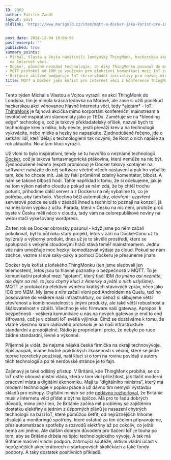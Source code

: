 ```yaml
---
ID: 2962
author: Patrick Zandl
layout: post
oldlink: 'https://www.marigold.cz/item/mqtt-a-docker-jako-korist-pro-internet-veci-z-konference-thingmonk

  '
post_date: 2014-12-04 16:04:56
post_excerpt: ''
published: true
summary_points:
- Michal, Vlasta a Vojta navštívili londýnský ThingMonk, hackerskou akci zaměřenou
  na Internet věcí.
- Docker, původně neznámá technologie, se díky ThingMonku posunul do mainstreamu.
- MQTT protokol od IBM je využíván pro efektivní komunikaci mezi IoT zařízeními.
- Británie aktivně podporuje IoT skrze vládní iniciativy pro rozvoj digitální ekonomiky.
title: MQTT a Docker jako kořist pro Internet věcí z konference ThingMonk
---
```


<p>Tento týden Michal s Vlastou a Vojtou vyrazili na akci ThingMonk do Londýna, tím je minula krásná ledovka na Moravě, ale zase si užili poněkud hackerskou akci věnovanou hlavně Internetu věcí, tedy *ajotám* - IoT. <a href="http://thingmonk.com">ThingMonk</a> je fajnová akcička mimo korportání konferenční mainstream a levotočivé inspirativní slámomlaty jako je TEDx. Zaměřuje se na *bleeding edge* technologie, což je takový překladatelský oříšek, nazval bych to technologie krev a mlíko, kdy nevíte, jestli převáží krev a na technologii vykrvácíte, nebo mléko a hezky se napapkáte. Zjednodušeně řečeno, jde o setkání lidí, kteří dělají s technologiemi tak novými, že Root o nich napíše za rok aktualitu. No a tam kluci vyrazili.</p>


<!--more-->

<p>Už vloni to bylo inspirativní, tehdy se tu hovořilo o neznámé technologii <a href="http://www.docker.com">Docker</a>, což je taková fantasmagorická ptákovina, která nemůže na nic být. Zjednodušeně řečeno (exprti prominou) je Docker takový kontajner na software: naházíte do něj software včetně všech nastavení a pak ho vybalíte tam, kde ho chcete mít. Jak by řekl průměrně zdatný komentátor, blbost. A nám se takové blbosti hodí. Tahle například k tomu, že si očekujeme, jak je na tom výkon našeho cloudu a pokud se nám zdá, že by chtěl trochu potunit, přihodíme další server a z Dockeru na něj vybalíme to, co je potřeba, aby tam bylo. Všechno běží automaticky, otevření i uzavření serverové pozice se udá v zásadě ihned a technici to poznají na konzoli, já na měsíčním výpisu z účtu. Paráda, která v Česku na nic není, protože proč byste v Česku měli něco v cloudu, tady vám na celorepublikové noviny na webu stačí vykešovaný wordpress.</p>

<p>Za ten rok se Docker obrovsky posunul - když jsme po něm začali pokukovat, byl to půl roku starý projekt, letos v září na DockerConu už to byl zralý a výborný produkt, dnes už je to skvělé prostředí, které se spoluprací s velkými cloudovými hráči stává téměř mainstreamem. Jednu věc nám umožňuje moc hezky: komodizovat výdaje za cloud. Pokud se nám zachce, vezme si své saky-paky a pomocí Dockeru je přesuneme jinam.</p>

<p>Docker byla kořist z loňského ThingMonku (ten jsme sledovali jen telemostem), letos jsou to hlavně poznatky o bezpečnosti v MQTT. To je komunikační protokol mezi “ajotami”, který tlačí IBM <em>(to jméno asi neznáte, ale dejte na mě, to jsou chytrý kluci z Ameriky a ještě o nich uslyšíme)</em>. MQTT je protokol na efektivní výměnu krátkých stavových zpráv, něco jako ICQ pro M2M. My jsme s ním začali vloni pod Androidem na Quelu, teď ho posouváme do veškeré naší infrastruktury, od čehož si slibujeme větší otevřenost a kombinovatelnost s jinými produkty, ale také větší robustnost a škálovatelnost v zátěži. Všechno je věc firmware naší gateway. Apropos, k bezpečnosti - veškerá komunikace u nás na nových gateway je end to end šifrovaná, což je v oblasti IoT světlá výjimka. Čímž se dostáváme k tomu, že vlatně všechno krom rádiového protokolu je na naší infrastruktuře standardní a propojitelné. Rádio je proprietární proto, že nebylo po ruce žádné standardní, levné a výkonné. </p>

<p>Příjemné je vidět, že nejsme nějaká česká firmička na okraji technovývoje. Spíš naopak, máme hodně praktických zkušeností s věcmi, které se jinde teprve teoreticky používají, naši kluci si o tom na rovinu povídají s autory těch technologií a po té nerdovské stránce je to fajn.</p>

<p>Zajímavý je také odlišný přístup. V Británii, kde ThingMonk probíhá, se do IoT ostře obouvá místní vláda, která v tom vidí příležitost, jak tlačit moderní pracovní místa a digitální ekonomiku. Mají tu “digitálního ministra”, který má moderní technologie v popisu práce a už dávno tím nemyslí výstavbu skladů pro eshopy. Digitální ministr se zde <a href="http://www.v3.co.uk/v3-uk/news/2371855/uk-must-ride-the-internet-of-things-wave-urges-digital-minister">nedávno rozhorloval</a>, že Británie musí v Internetu věcí přidat a být na špičce. Má pro to řadu dobrých důvodů, mimo jiné i ten, že Británie začíná mít problémy se zajištěním dostatku elektřiny a jedním z úsporných plánů je nasazení chytrých technologií na bázi IoT, které pomůžou šetřit, od nejrůznějších Inhome displejů a monitoringů spotřeby, které ostatně za tím účelem připravujeme, přes automatizace spotřeby a rozvodů elektřiny až po cokoliv, co ještě nemá ani jméno. Ale dalším dobrým důvodem pro tlačení IoT je touha po tom, aby se Británie držela na špici technologického vývoje. A tak má Británie masivní vládní podporu zahrnující soutěže, aktivní vládní účast v nejrůznějších akcelerátorech a startupových školičkách a také fondy podpory. A taky dostatek positivních příkladů.</p>